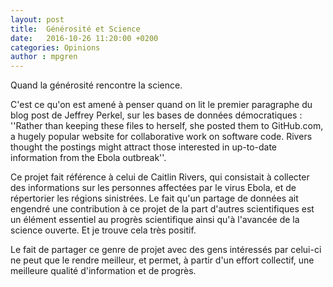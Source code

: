 ```yaml
---
layout: post
title:  Générosité et Science
date:   2016-10-26 11:20:00 +0200
categories: Opinions
author : mpgren
---
```


Quand la générosité rencontre la science.

C'est ce qu'on est amené à penser quand on lit le premier paragraphe du blog post de Jeffrey Perkel,
sur les bases de données démocratiques :
''Rather than keeping these files to herself, she posted them to GitHub.com,
a hugely popular website for collaborative work on software code.
Rivers thought the postings might attract those interested in up-to-date information from the Ebola outbreak''.

Ce projet fait référence à celui de Caitlin Rivers, qui consistait à collecter des informations sur
les personnes affectées par le virus Ebola,
et de répertorier les régions sinistrées.
Le fait qu'un partage de données ait engendré une contribution à ce projet de la part d'autres scientifiques
est un élément essentiel au progrès scientifique ainsi qu'à l'avancée de la science ouverte.
Et je trouve cela très positif.

Le fait de partager ce genre de projet avec des gens intéressés par celui-ci ne peut que le rendre meilleur,
et permet, à partir d'un effort collectif, une meilleure qualité d'information et de progrès.
